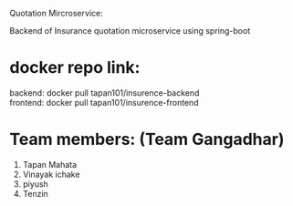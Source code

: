 Quotation Mircroservice:

Backend of Insurance quotation microservice using spring-boot

# docker repo link: 

backend: docker pull tapan101/insurence-backend <br/>
frontend: docker pull tapan101/insurence-frontend <br/>

# Team members: (Team Gangadhar)
1. Tapan Mahata
2. Vinayak ichake
3. piyush
4. Tenzin